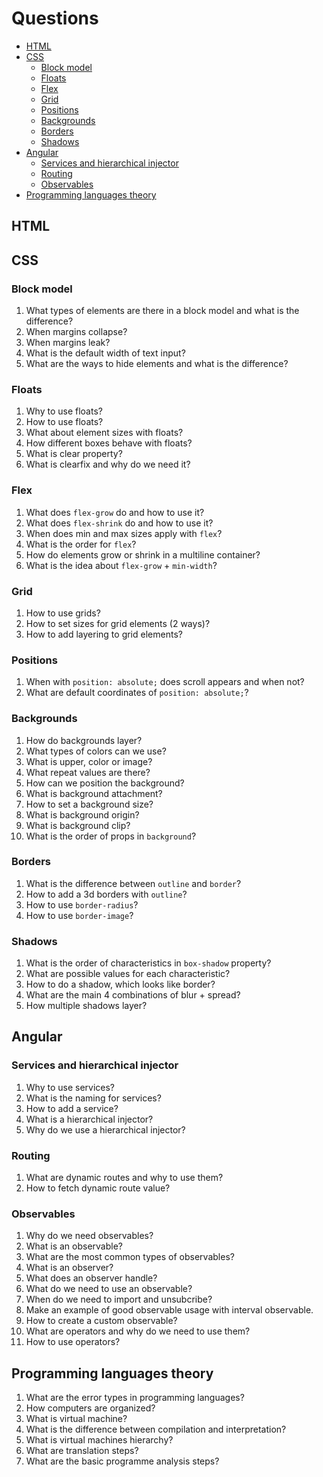 # Questions
- [HTML](#html)
- [CSS](#css)
  - [Block model](#block-model)
  - [Floats](#floats)
  - [Flex](#flex)
  - [Grid](#grid)
  - [Positions](#positions)
  - [Backgrounds](#backgrounds)
  - [Borders](#borders)
  - [Shadows](#shadows)
- [Angular](#angular)
  - [Services and hierarchical injector](#services-and-hierarchical-injector)
  - [Routing](#routing)
  - [Observables](#observables)
- [Programming languages theory](#programming-languages-theory)
## HTML
## CSS
### Block model
1. What types of elements are there in a block model and what is the difference?
2. When margins collapse?
3. When margins leak?
4. What is the default width of text input?
5. What are the ways to hide elements and what is the difference?
### Floats
1. Why to use floats?
2. How to use floats?
3. What about element sizes with floats?
4. How different boxes behave with floats?
5. What is clear property?
6. What is clearfix and why do we need it?
### Flex
1. What does `flex-grow` do and how to use it?
2. What does `flex-shrink` do and how to use it?
3. When does min and max sizes apply with `flex`?
4. What is the order for `flex`?
5. How do elements grow or shrink in a multiline container?
6. What is the idea about `flex-grow` + `min-width`?
### Grid
1. How to use grids?
2. How to set sizes for grid elements (2 ways)?
3. How to add layering to grid elements?
### Positions
1. When with `position: absolute;` does scroll appears and when not?
2. What are default coordinates of `position: absolute;`?
### Backgrounds
1. How do backgrounds layer?
2. What types of colors can we use?
3. What is upper, color or image?
4. What repeat values are there?
5. How can we position the background?
6. What is background attachment?
7. How to set a background size?
8. What is background origin?
9. What is background clip?
10. What is the order of props in `background`?
### Borders
1. What is the difference between `outline` and `border`?
2. How to add a 3d borders with `outline`?
3. How to use `border-radius`?
4. How to use `border-image`?
### Shadows
1. What is the order of characteristics in `box-shadow` property?
2. What are possible values for each characteristic?
3. How to do a shadow, which looks like border?
4. What are the main 4 combinations of blur + spread?
5. How multiple shadows layer?
## Angular
### Services and hierarchical injector
1. Why to use services?
2. What is the naming for services?
3. How to add a service?
4. What is a hierarchical injector?
5. Why do we use a hierarchical injector?
### Routing
1. What are dynamic routes and why to use them?
2. How to fetch dynamic route value?
### Observables
1. Why do we need observables?
2. What is an observable?
3. What are the most common types of observables?
4. What is an observer?
5. What does an observer handle?
6. What do we need to use an observable?
7. When do we need to import and unsubcribe?
8. Make an example of good observable usage with interval observable.
9. How to create a custom observable?
10. What are operators and why do we need to use them?
11. How to use operators?
## Programming languages theory
1. What are the error types in programming languages?
2. How computers are organized?
3. What is virtual machine?
4. What is the difference between compilation and interpretation?
5. What is virtual machines hierarchy?
6. What are translation steps?
7. What are the basic programme analysis steps?